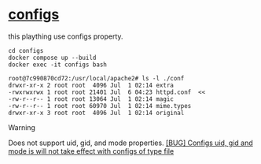 # [configs](https://docs.docker.com/reference/compose-file/services/#configs)
this plaything use configs property.  
  
    cd configs
    docker compose up --build
    docker exec -it configs bash
    
    root@7c990870cd72:/usr/local/apache2# ls -l ./conf
    drwxr-xr-x 2 root root  4096 Jul  1 02:14 extra
    -rwxrwxrwx 1 root root 21401 Jul  6 04:23 httpd.conf  << 
    -rw-r--r-- 1 root root 13064 Jul  1 02:14 magic
    -rw-r--r-- 1 root root 60970 Jul  1 02:14 mime.types
    drwxr-xr-x 3 root root  4096 Jul  1 02:14 original


> [!WARNING]
> Does not support uid, gid, and mode properties.
> [[BUG] Configs uid, gid and mode is will not take effect with configs of type file ](https://github.com/docker/compose/issues/12270)
